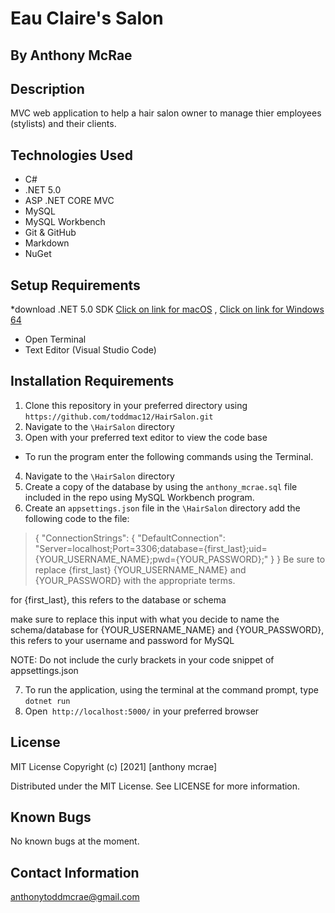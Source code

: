 # Eau Claire's Salon

## By Anthony McRae
## Description
MVC web application to help a hair salon owner to manage thier employees (stylists) and their clients.

## Technologies Used
* C#
* .NET 5.0 
* ASP .NET CORE MVC
* MySQL
* MySQL Workbench
* Git & GitHub
* Markdown
* NuGet
## Setup Requirements
*download .NET 5.0 SDK  [Click on link for macOS](https://dotnet.microsoft.com/download/dotnet/thank-you/sdk-5.0.401-macos-x64-installer) , [Click on link for Windows 64](https://dotnet.microsoft.com/download/dotnet/thank-you/sdk-5.0.401-windows-x64-installer)
* Open Terminal
* Text Editor (Visual Studio Code)

## Installation Requirements
1. Clone this repository in your preferred directory using `https://github.com/toddmac12/HairSalon.git`
2. Navigate to the `\HairSalon` directory
3. Open with your preferred text editor to view the code base
* To run the program enter the following commands using the Terminal.

4. Navigate to the `\HairSalon` directory
5. Create a copy of the database by using the `anthony_mcrae.sql` file included in the repo using MySQL Workbench program.
6. Create an `appsettings.json` file in the `\HairSalon` directory add the following code to the file:

>{
 > "ConnectionStrings":
  >{
   > "DefaultConnection": "Server=localhost;Port=3306;database={first_last};uid={YOUR_USERNAME_NAME};pwd={YOUR_PASSWORD};"
  >}
>}
Be sure to replace {first_last} {YOUR_USERNAME_NAME} and {YOUR_PASSWORD} with the appropriate terms.

for {first_last}, this refers to the database or schema

make sure to replace this input with what you decide to name the schema/database
for {YOUR_USERNAME_NAME} and {YOUR_PASSWORD}, this refers to your username and password for MySQL

NOTE: Do not include the curly brackets in your code snippet of appsettings.json

7. To run the application, using the terminal at the command prompt, type `dotnet run`
8. Open` http://localhost:5000/` in your preferred browser
  
## License
MIT License
Copyright (c) [2021] [anthony mcrae]

Distributed under the MIT License. See LICENSE for more information.

## Known Bugs
No known bugs at the moment.

## Contact Information
anthonytoddmcrae@gmail.com